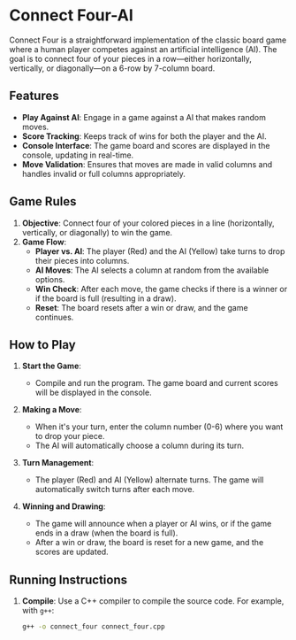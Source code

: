 # Connect Four-AI

Connect Four is a straightforward implementation of the classic board game where a human player competes against an artificial intelligence (AI). The goal is to connect four of your pieces in a row—either horizontally, vertically, or diagonally—on a 6-row by 7-column board.

## Features

- **Play Against AI**: Engage in a game against a AI that makes random moves.
- **Score Tracking**: Keeps track of wins for both the player and the AI.
- **Console Interface**: The game board and scores are displayed in the console, updating in real-time.
- **Move Validation**: Ensures that moves are made in valid columns and handles invalid or full columns appropriately.

## Game Rules

1. **Objective**: Connect four of your colored pieces in a line (horizontally, vertically, or diagonally) to win the game.
2. **Game Flow**:
   - **Player vs. AI**: The player (Red) and the AI (Yellow) take turns to drop their pieces into columns.
   - **AI Moves**: The AI selects a column at random from the available options.
   - **Win Check**: After each move, the game checks if there is a winner or if the board is full (resulting in a draw).
   - **Reset**: The board resets after a win or draw, and the game continues.

## How to Play

1. **Start the Game**:
   - Compile and run the program. The game board and current scores will be displayed in the console.
   
2. **Making a Move**:
   - When it's your turn, enter the column number (0-6) where you want to drop your piece.
   - The AI will automatically choose a column during its turn.

3. **Turn Management**:
   - The player (Red) and AI (Yellow) alternate turns. The game will automatically switch turns after each move.

4. **Winning and Drawing**:
   - The game will announce when a player or AI wins, or if the game ends in a draw (when the board is full).
   - After a win or draw, the board is reset for a new game, and the scores are updated.

## Running Instructions

1. **Compile**: Use a C++ compiler to compile the source code. For example, with `g++`:
   ```bash
   g++ -o connect_four connect_four.cpp
